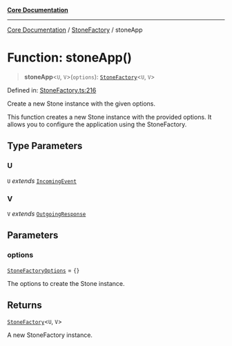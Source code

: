 [**Core Documentation**](../../README.md)

***

[Core Documentation](../../README.md) / [StoneFactory](../README.md) / stoneApp

# Function: stoneApp()

> **stoneApp**\<`U`, `V`\>(`options`): [`StoneFactory`](../classes/StoneFactory.md)\<`U`, `V`\>

Defined in: [StoneFactory.ts:216](https://github.com/stonemjs/core/blob/65c9e07f9d264b07f6e4091fcc29046b5ca8ea45/src/StoneFactory.ts#L216)

Create a new Stone instance with the given options.

This function creates a new Stone instance with the provided options.
It allows you to configure the application using the StoneFactory.

## Type Parameters

### U

`U` *extends* [`IncomingEvent`](../../events/IncomingEvent/classes/IncomingEvent.md)

### V

`V` *extends* [`OutgoingResponse`](../../events/OutgoingResponse/classes/OutgoingResponse.md)

## Parameters

### options

[`StoneFactoryOptions`](../interfaces/StoneFactoryOptions.md) = `{}`

The options to create the Stone instance.

## Returns

[`StoneFactory`](../classes/StoneFactory.md)\<`U`, `V`\>

A new StoneFactory instance.
